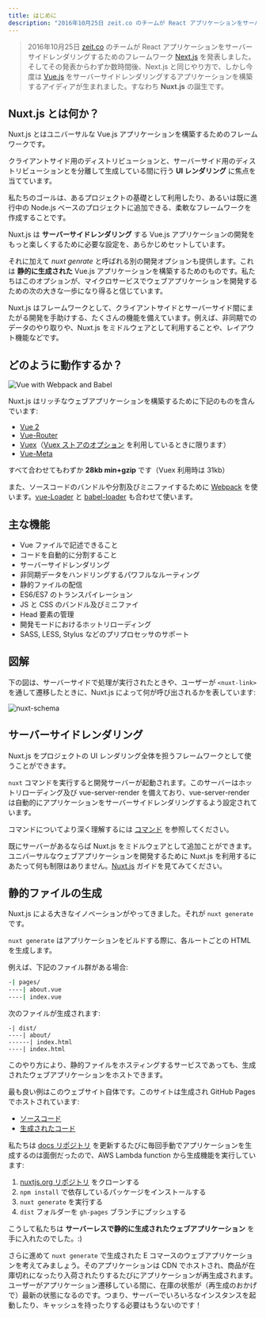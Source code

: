 ```yaml
---
title: はじめに
description: "2016年10月25日 zeit.co のチームが React アプリケーションをサーバーサイドレンダリングするためのフレームワーク Next.js を発表しました。そしてその発表から数時間後、Next.js と同じやり方で、しかし今度は Vue.js をサーバーサイドレンダリングするアプリケーションを構築するアイディアが生まれました。すなわち Nuxt.js の誕生です。"
---
```


<!-- title: Introduction -->
<!-- description: "The 25th of October 2016, the team behind zeit.co, announced Next.js, a framework for server-rendered React applications. Few hours after the announcement, the idea of creating server-rendered Vue.js applications the same way as Next.js was obvious: Nuxt.js was born." -->

<!-- \> The 25th of October 2016, the team behind [zeit.co](https://zeit.co/), announced [Next.js](https://zeit.co/blog/next), a framework for server-rendered React applications. Few hours after the announcement, the idea of creating server-rendered [Vue.js](https://vuejs.org) applications the same way as Next.js was obvious: **Nuxt.js** was born. -->

> 2016年10月25日 [zeit.co](https://zeit.co/) のチームが React アプリケーションをサーバーサイドレンダリングするためのフレームワーク [Next.js](https://zeit.co/blog/next) を発表しました。そしてその発表からわずか数時間後、Next.js と同じやり方で、しかし今度は [Vue.js](https://vuejs.org) をサーバーサイドレンダリングするアプリケーションを構築するアイディアが生まれました。すなわち **Nuxt.js** の誕生です。

<!-- ## What is Nuxt.js ? -->

## Nuxt.js とは何か？

<!-- Nuxt.js is a framework for creating Universal Vue.js Applications. -->

Nuxt.js とはユニバーサルな Vue.js アプリケーションを構築するためのフレームワークです。

<!-- Its main scope is **UI rendering** while abstracting away the client/server distribution. -->

クライアントサイド用のディストリビューションと、サーバーサイド用のディストリビューションとを分離して生成している間に行う **UI レンダリング** に焦点を当てています。

<!-- Our goal is to create a framework flexible enough so that you can use it as a main project base or in addition to your current project based on Node.js. -->

私たちのゴールは、あるプロジェクトの基礎として利用したり、あるいは既に進行中の Node.js ベースのプロジェクトに追加できる、柔軟なフレームワークを作成することです。

<!-- Nuxt.js presets all the configuration needed to make your development of a Vue.js Application **Server Rendered** more enjoyable. -->

Nuxt.js は **サーバーサイドレンダリング** する Vue.js アプリケーションの開発をもっと楽しくするために必要な設定を、あらかじめセットしています。

<!-- In addition, we also provide another deployment option called: *nuxt generate*. It will build a **Static Generated** Vue.js Application. -->
<!-- We believe that option could be the next big step in the development of Web Applications with microservices. -->

それに加えて *nuxt genrate* と呼ばれる別の開発オプションも提供します。これは **静的に生成された** Vue.js アプリケーションを構築するためのものです。私たちはこのオプションが、マイクロサービスでウェブアプリケーションを開発するための次の大きな一歩になり得ると信じています。

<!-- As a framework, Nuxt.js comes with a lot of features to help you in your development between the client side and the server side such as Asynchronous Data, Middleware, Layouts, etc. -->

Nuxt.js はフレームワークとして、クライアントサイドとサーバーサイド間にまたがる開発を手助けする、たくさんの機能を備えています。例えば、非同期でのデータのやり取りや、Nuxt.js をミドルウェアとして利用することや、レイアウト機能などです。

<!-- ## How it Works -->

## どのように動作するか？

![Vue with Webpack and Babel](https://i.imgur.com/avEUftE.png)

<!-- Nuxt.js includes the following to create a rich web application development: -->

Nuxt.js はリッチなウェブアプリケーションを構築するために下記のものを含んでいます:

- [Vue 2](https://github.com/vuejs/vue)
- [Vue-Router](https://github.com/vuejs/vue-router)
- [Vuex](https://github.com/vuejs/vuex)（[Vuex ストアのオプション](/guide/vuex-store) を利用しているときに限ります）
- [Vue-Meta](https://github.com/declandewet/vue-meta)

<!-- A total of only **28kb min+gzip** (31kb with vuex). -->

すべて合わせてもわずか **28kb min+gzip** です（Vuex 利用時は 31kb）

<!-- Under the hood we use [Webpack](https://github.com/webpack/webpack) with [vue-Loader](https://github.com/vuejs/vue-loader) and [babel-loader](https://github.com/babel/babel-loader) to bundle, code-split and minify your code. -->

また、ソースコードのバンドルや分割及びミニファイするために [Webpack](https://github.com/webpack/webpack) を使います。[vue-Loader](https://github.com/vuejs/vue-loader) と [babel-loader](https://github.com/babel/babel-loader) も合わせて使います。

<!-- ## Features -->

## 主な機能

<!-- - Write Vue Files -->
<!-- - Automatic Code Splitting -->
<!-- - Server-Side Rendering -->
<!-- - Powerful Routing System with Asynchronous Data -->
<!-- - Static File Serving -->
<!-- - ES6/ES7 Transpilation -->
<!-- - Bundling and minifying of your JS & CSS -->
<!-- - Managing Head Elements -->
<!-- - Hot reloading in Development -->
<!-- - Pre-processor: SASS, LESS, Stylus, etc -->

- Vue ファイルで記述できること
- コードを自動的に分割すること
- サーバーサイドレンダリング
- 非同期データをハンドリングするパワフルなルーティング
- 静的ファイルの配信
- ES6/ES7 のトランスパイレーション
- JS と CSS のバンドル及びミニファイ
- Head 要素の管理
- 開発モードにおけるホットリローディング
- SASS, LESS, Stylus などのプリプロセッサのサポート

<!-- ## Schema -->

## 図解

<!-- This schema shows what is called by nuxt.js when the server is called or when the user navigate through the app via `<nuxt-link>`: -->

下の図は、サーバーサイドで処理が実行されたときや、ユーザーが `<nuxt-link>` を通して遷移したときに、Nuxt.js によって何が呼び出されるかを表しています:

![nuxt-schema](/nuxt-schema.png)

<!-- ## Server Rendered -->

## サーバーサイドレンダリング

<!-- You can use nuxt.js as a framework to handle all the UI rendering of your project. -->

Nuxt.js をプロジェクトの UI レンダリング全体を担うフレームワークとして使うことができます。

<!-- When launching `nuxt`, it will start a development server with hot-reloading and vue-server-renderer configured to automatically server-render your application. -->

`nuxt` コマンドを実行すると開発サーバーが起動されます。このサーバーはホットリローディング及び vue-server-render を備えており、vue-server-render は自動的にアプリケーションをサーバーサイドレンダリングするよう設定されています。

<!-- Take a look at [the commands](/guide/commands) to learn more about it. -->

コマンドについてより深く理解するには [コマンド](/guide/commands) を参照してください。

<!-- If you already have a server, you can plug nuxt.js by using it as a middleware, there is no restriction at all when using nuxt.js for developing your Universal Web Applications, see the [Using Nuxt.js Programmatically](/api/nuxt) guide. -->

既にサーバーがあるならば Nuxt.js をミドルウェアとして追加ことができます。ユニバーサルなウェブアプリケーションを開発するために Nuxt.js を利用するにあたって何も制限はありません。[Nuxt.js](/api/nuxt) ガイドを見てみてください。

<!-- ## Static Generated -->

## 静的ファイルの生成

<!-- The big innovation of nuxt.js comes here: `nuxt generate` -->

Nuxt.js による大きなイノベーションがやってきました。それが `nuxt generate` です。

<!-- When building your application it will generate the HTML of every of your routes to store it in a file. -->

`nuxt generate` はアプリケーションをビルドする際に、各ルートごとの HTML を生成します。

<!-- Example: -->

例えば、下記のファイル群がある場合:

```bash
-| pages/
----| about.vue
----| index.vue
```

<!-- Will generate: -->

次のファイルが生成されます:

```
-| dist/
----| about/
------| index.html
----| index.html
```

<!-- This way, you can host your generated web application on any static hosting! -->

このやり方により、静的ファイルをホスティングするサービスであっても、生成されたウェブアプリケーションをホストできます。

<!-- The best example is this website. It is generated and hosted on Github Pages: -->

最も良い例はこのウェブサイト自体です。このサイトは生成され GitHub Pages でホストされています:

<!-- - [Source code](https://github.com/nuxt/nuxtjs.org) -->
<!-- - [Generated code](https://github.com/nuxt/nuxtjs.org/tree/gh-pages) -->

- [ソースコード](https://github.com/nuxt/nuxtjs.org)
- [生成されたコード](https://github.com/nuxt/nuxtjs.org/tree/gh-pages)

<!-- We don't want to manually generate the application every time we update the [docs repository](https://github.com/nuxt/docs), so each push made calls an AWS Lambda function which: -->

私たちは [docs リポジトリ](https://github.com/nuxt/docs) を更新するたびに毎回手動でアプリケーションを生成するのは面倒だったので、AWS Lambda function から生成機能を実行しています:

<!-- 1. Clone the [nuxtjs.org repository](https://github.com/nuxt/nuxtjs.org) -->
<!-- 2. Install the dependencies via `npm install` -->
<!-- 3. Run `nuxt generate` -->
<!-- 4. Push the `dist` folder to the `gh-pages` Branch -->

1. [nuxtjs.org リポジトリ](https://github.com/nuxt/nuxtjs.org) をクローンする
2. `npm install` で依存しているパッケージをインストールする
3. `nuxt generate` を実行する
4. `dist` フォルダーを `gh-pages` ブランチにプッシュする

<!-- We now have a **Serverless Static Generated Web Application** :) -->

こうして私たちは **サーバーレスで静的に生成されたウェブアプリケーション** を手に入れたのでした。:)

<!-- We can go further by thinking of an e-commerce web application made with `nuxt generate` and hosted on a CDN, and every time a product is out of stock or back in stock, we regenerate the web app. But if the user navigates through the web app in the meantime, it will be up to date thanks to the API calls made to the e-commerce API. No need to have multiple instances of a server + a cache anymore! -->

さらに進めて `nuxt generate` で生成された E コマースのウェブアプリケーションを考えてみましょう。そのアプリケーションは CDN でホストされ、商品が在庫切れになったり入荷されたりするたびにアプリケーションが再生成されます。ユーザーがアプリケーション遷移している間に、在庫の状態が（再生成のおかげで）最新の状態になるのです。つまり、サーバーでいろいろなインスタンスを起動したり、キャッシュを持ったりする必要はもうないのです！
